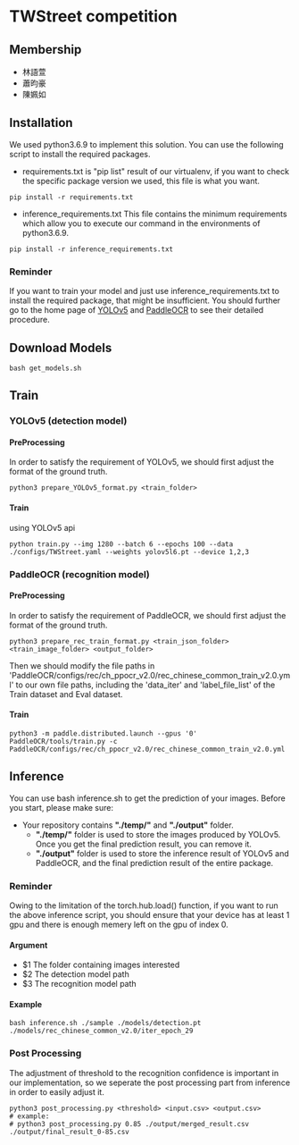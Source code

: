 # TWStreet competition
## Membership
- 林語萱
- 蕭昀豪
- 陳姵如

## Installation
We used python3.6.9 to implement this solution. 
You can use the following script to install the required packages. 
- requirements.txt is "pip list" result of our virtualenv, if you want to check the specific package version we used, this file is what you want.
```{bash}
pip install -r requirements.txt
```
- inference_requirements.txt
This file contains the minimum requirements which allow you to execute our command in the environments of python3.6.9. 
```{bash}
pip install -r inference_requirements.txt
```

### Reminder
If you want to train your model and just use inference_requirements.txt to install the required package, that might be insufficient. You should further go to the home page of [YOLOv5](https://github.com/ultralytics/yolov5) and [PaddleOCR](https://github.com/PaddlePaddle/PaddleOCR) to see their detailed procedure. 

## Download Models
```{wget}
bash get_models.sh
```

## Train
### YOLOv5 (detection model)
#### PreProcessing
In order to satisfy the requirement of YOLOv5, we should first adjust the format of the ground truth. 
```
python3 prepare_YOLOv5_format.py <train_folder>
```

#### Train
using YOLOv5 api
```
python train.py --img 1280 --batch 6 --epochs 100 --data ./configs/TWStreet.yaml --weights yolov5l6.pt --device 1,2,3
```
### PaddleOCR (recognition model)
#### PreProcessing
In order to satisfy the requirement of PaddleOCR, we should first adjust the format of the ground truth. 
```
python3 prepare_rec_train_format.py <train_json_folder> <train_image_folder> <output_folder>
```
Then we should modify the file paths in 'PaddleOCR/configs/rec/ch_ppocr_v2.0/rec_chinese_common_train_v2.0.yml' to our own file paths, including the 'data_iter' and 'label_file_list' of the Train dataset and Eval dataset. 
#### Train
```
python3 -m paddle.distributed.launch --gpus '0' PaddleOCR/tools/train.py -c PaddleOCR/configs/rec/ch_ppocr_v2.0/rec_chinese_common_train_v2.0.yml
```

## Inference
You can use bash inference.sh to get the prediction of your images. 
Before you start, please make sure: 
- Your repository contains **"./temp/"** and **"./output"** folder. 
    - **"./temp/"** folder is used to store the images produced by YOLOv5. Once you get the final prediction result, you can remove it. 
    - **"./output"** folder is used to store the inference result of YOLOv5 and PaddleOCR, and the final prediction result of the entire package.

### **Reminder**
Owing to the limitation of the torch.hub.load() function, if you want to run the above inference script, you should ensure that your device has at least 1 gpu and there is enough memery left on the gpu of index 0. 

#### Argument
- $1 The folder containing images interested
- $2 The detection model path
- $3 The recognition model path

#### Example
```{bash}
bash inference.sh ./sample ./models/detection.pt  ./models/rec_chinese_common_v2.0/iter_epoch_29
```

### Post Processing
The adjustment of threshold to the recognition confidence is important in our implementation, so we seperate the post processing part from inference in order to easily adjust it. 

```{python}
python3 post_processing.py <threshold> <input.csv> <output.csv>
# example: 
# python3 post_processing.py 0.85 ./output/merged_result.csv ./output/final_result_0-85.csv 
```
